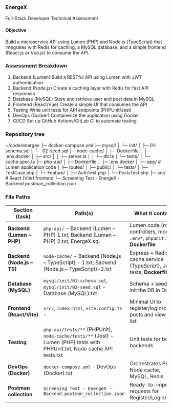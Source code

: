 ### EnergeX

Full-Stack Developer Technical Assessment

#### Objective
Build a microservice API using Lumen (PHP) and Node.js (TypeScript) that integrates with Redis for caching, a MySQL database, and a simple frontend (React.js or Vue.js) to consume the API.

### Assessment Breakdown
1. Backend (Lumen)	Build a RESTful API using Lumen with JWT authentication	
2. Backend (Node.js)	Create a caching layer with Redis for fast API responses
3. Database (MySQL)	Store and retrieve user and post data in MySQL
4. Frontend (React/Vue)	Create a simple UI that consumes the API	
5. Testing	Write unit tests for API endpoints (PHPUnit/Jest)
6. DevOps (Docker)	Containerize the application using Docker
7. CI/CD	Set up GitHub Actions/GitLab CI to automate testing

### Repository tree
~/code/energex
├─ docker-compose.yml
├─ mysql/
│  └─ init/
│     ├─ 01-schema.sql
│     └─ 02-seed.sql
├─ node-cache/
│  ├─ Dockerfile
│  ├─ .env.docker
│  ├─ src/
│  │  ├─ server.ts
│  │  └─ db.ts
│  └─ tests/
│     └─ cache.spec.ts
├─ php-api/
│  ├─ Dockerfile
│  ├─ .env.docker
│  ├─ app/        # Lumen application code
│  ├─ routes/
│  ├─ public/
│  └─ tests/
│     ├─ TestCase.php
│     └─ Feature/
│        ├─ AuthTest.php
│        └─ PostsTest.php
├─ src/           # React (Vite) frontend
└─ Screening Test - EnergeX - Backend.postman_collection.json


### File Paths
| Section (task)             | Path(s)                                                      | What it contains                                                                 |
| -------------------------- | ------------------------------------------------------------ | -------------------------------------------------------------------------------- |
| **Backend (Lumen – PHP)**  | `php-api/` - Backend (Lumen – PHP) 1.txt, Backend (Lumen – PHP) 2.txt, EnergeX.sql                                                 | Lumen code (routes, controllers, models), `.env*`, `phpunit.xml`, **Dockerfile** |
| **Backend (Node.js – TS)** | `node-cache/` - Backend (Node.js – TypeScript) - 1.txt, Backend (Node.js – TypeScript)-2.txt                                               | Express + Redis cache service (TypeScript), Jest tests, **Dockerfile**           |
| **Database (MySQL)**       | `mysql/init/01-schema.sql`, `mysql/init/02-seed.sql` - Database (MySQL).txt        | Schema + seed that init the DB in Docker                                         |
| **Frontend (React/Vite)**  | `src/`, `index.html`, `vite.config.ts` -                       | Minimal UI to register/login/create posts and view the list                      |
| **Testing**                | `php-api/tests/**` (PHPUnit), `node-cache/tests/**` (Jest) - Lumen (PHP) tests with PHPUnit.txt, Node cache API tests.txt  | Unit tests for both backends                                                     |
| **DevOps (Docker)**        | `docker-compose.yml`   - DevOps (Docker).txt                                      | Orchestrates PHP, Node cache, MySQL, Redis                                       |
| **Postman collection**     | `Screening Test - EnergeX - Backend.postman_collection.json` | Ready-to-import requests for Register/Login/Posts                                |



